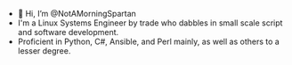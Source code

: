- 👋 Hi, I’m @NotAMorningSpartan
- I'm a Linux Systems Engineer by trade who dabbles in small scale script and software development. 
- Proficient in Python, C#, Ansible, and Perl mainly, as well as others to a lesser degree. 

<!---
NotAMorningSpartan/NotAMorningSpartan is a ✨ special ✨ repository because its `README.md` (this file) appears on your GitHub profile.
You can click the Preview link to take a look at your changes.
--->

